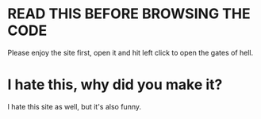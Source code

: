 # READ THIS BEFORE BROWSING THE CODE
Please enjoy the site first, open it and hit left click to open the gates of hell.

# I hate this, why did you make it?
I hate this site as well, but it's also funny.
